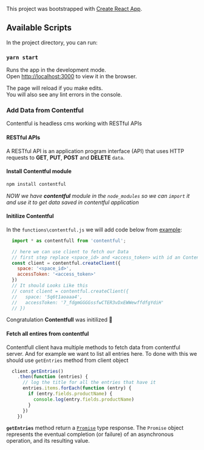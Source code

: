 This project was bootstrapped with [Create React App](https://github.com/facebook/create-react-app).

## Available Scripts

In the project directory, you can run:

### `yarn start`

Runs the app in the development mode.<br />
Open [http://localhost:3000](http://localhost:3000) to view it in the browser.

The page will reload if you make edits.<br />
You will also see any lint errors in the console.

### Add Data from Contentful

Contentful is headless cms working with RESTful APIs

#### RESTful APIs

  A RESTful API is an application program interface (API) that uses HTTP requests to **GET**, **PUT**, **POST** and **DELETE** `data`.

#### Install Contentful module

```bash
npm install contentful
```

_NOW we have **contentful** module in the `node_modules` so we can `import` it and use it to get data saved in contentful application_


#### Initilize Contentful

In the `functions\contentful.js` we will add code below from [example](https://www.contentful.com/developers/docs/javascript/tutorials/using-js-cda-sdk/):

```js:functions\contentful.js
  import * as contentfull from 'contentful';

  // here we can use client to fetch our Data
  // first step replace <space_id> and <access_token> with id an Content Delivery API - access token from https://app.contentful.com > project > Settings > API Keys
  const client = contentful.createClient({
    space: '<space_id>',
    accessToken: '<access_token>'
  })
  // It should Looks Like this
  // const client = contentful.createClient({
  //   space: '5q6t1aoaaa4',
  //   accessToken: '7_fdgmGGGGssfwCTER3vDxEWWewffdfgYdiH'
  // })
```

Congratulation **Contentfull** was initilized :tada:

#### Fetch all entires from contentful

Contentfull client hava multiple methods to fetch data from contentful server. And for example we want to list all entries here. To done with this we should use `getEntries` method from client object

```js:App.js
  client.getEntries()
    .then(function (entries) {
      // log the title for all the entries that have it
      entries.items.forEach(function (entry) {
        if (entry.fields.productName) {
          console.log(entry.fields.productName)
        }
      })
    })
```

**`getEntries`** method return a [`Promise`](https://developer.mozilla.org/en-US/docs/Web/JavaScript/Reference/Global_Objects/Promise) type response. The `Promise` object represents the eventual completion (or failure) of an asynchronous operation, and its resulting value.

